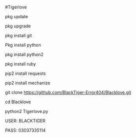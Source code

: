 #Tigerlove

pkg update 

pkg upgrade

pkg install git

Pkg install python

pkg install python2

pkg install ruby

pip2 install requests

pip2 install mechanize

git clone https://github.com/BlackTiger-Error404/Blacklove.git

cd Blacklove

python2 Tigerlove.py

USER: BLACKTIGER

PASS: 03037335114
